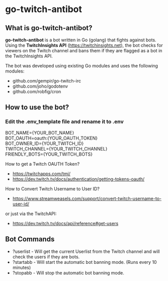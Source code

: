 # go-twitch-antibot

## What is go-twitch-antibot?

**go-twitch-antibot** is a bot written in Go (golang) that fights against bots. Using the **TwitchInsights API** (<https://twitchinsights.net>), the bot checks for viewers on the Twitch channel and bans them if they are flagged as a bot in the TwitchInsights API.

The bot was developed using existing Go modules and uses the following modules:

- github.com/gempir/go-twitch-irc
- github.com/joho/godotenv
- github.com/robfig/cron

## How to use the bot?

### **Edit the .env_template file and rename it to .env**

BOT_NAME={YOUR_BOT_NAME} \
BOT_OAUTH=oauth:{YOUR_OAUTH_TOKEN} \
BOT_OWNER_ID={YOUR_TWITCH_ID} \
TWITCH_CHANNEL={YOUR_TWITCH_CHANNEL} \
FRIENDLY_BOTS={YOUR_TWITCH_BOTS}

How to get a Twitch OAUTH Token?

- <https://twitchapps.com/tmi/>
- <https://dev.twitch.tv/docs/authentication/getting-tokens-oauth/>

How to Convert Twitch Username to User ID?

- <https://www.streamweasels.com/support/convert-twitch-username-to-user-id/>

or just via the TwitchAPI:

- <https://dev.twitch.tv/docs/api/reference#get-users>

## Bot Commands

- ?userlist - Will get the current Userlist from the Twitch channel and will check the users if they are bots.
- ?startabb - Will start the automatic bot banning mode. (Runs every 10 minutes)
- ?stopabb - Will stop the automatic bot banning mode.
